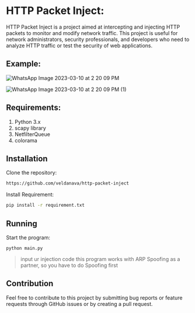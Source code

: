 # HTTP Packet Inject:

HTTP Packet Inject is a project aimed at intercepting and injecting HTTP packets to monitor and modify network traffic. This project is useful for network administrators, security professionals, and developers who need to analyze HTTP traffic or test the security of web applications.

## Example:

![WhatsApp Image 2023-03-10 at 2 20 09 PM](https://user-images.githubusercontent.com/84911110/224254431-9f333e59-4d2d-4dfc-800e-f60080d9cc53.jpeg)

![WhatsApp Image 2023-03-10 at 2 20 09 PM (1)](https://user-images.githubusercontent.com/84911110/224254405-28135524-6f47-4d6b-aaa5-2f9ccd57fda0.jpeg)



## Requirements:
1. Python 3.x
2. scapy library
3. NetfilterQueue
4. colorama



## Installation

Clone the repository:
```zsh
https://github.com/veldanava/http-packet-inject
```
Install Requirement:
```zsh
pip install -r requirement.txt
```

## Running
Start the program:
```
python main.py
````
>input ur injection code
>this program works with ARP Spoofing as a partner, so you have to do Spoofing first

## Contribution
Feel free to contribute to this project by submitting bug reports or feature requests through GitHub issues or by creating a pull request.
